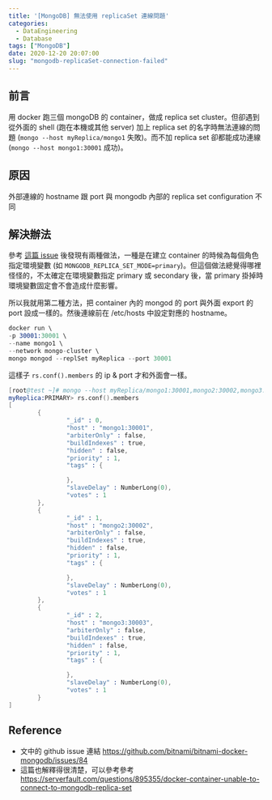 ```yaml
---
title: '[MongoDB] 無法使用 replicaSet 連線問題'
categories:
  - DataEngineering
  - Database
tags: ["MongoDB"]
date: 2020-12-20 20:07:00
slug: "mongodb-replicaSet-connection-failed"
---
```

## 前言
用 docker 跑三個 mongoDB 的 container，做成 replica set cluster。但卻遇到從外面的 shell (跑在本機或其他 server) 加上 replica set 的名字時無法連線的問題 (`mongo --host myReplica/mongo1` 失敗)。而不加 replica set 卻都能成功連線 (`mongo --host mongo1:30001` 成功)。
<!--more-->

## 原因
外部連線的 hostname 跟 port 與 mongodb 內部的 replica set configuration 不同

## 解決辦法
參考 [這篇 issue](https://github.com/bitnami/bitnami-docker-mongodb/issues/84) 後發現有兩種做法，一種是在建立 container 的時候為每個角色指定環境變數 (如 `MONGODB_REPLICA_SET_MODE=primary`)。但這個做法總覺得哪裡怪怪的，不太確定在環境變數指定 primary 或 secondary 後，當 primary 掛掉時環境變數固定會不會造成什麼影響。

所以我就用第二種方法，把 container 內的 mongod 的 port 與外面 export 的 port 設成一樣的。然後連線前在 /etc/hosts 中設定對應的 hostname。

```s
docker run \
-p 30001:30001 \
--name mongo1 \
--network mongo-cluster \
mongo mongod --replSet myReplica --port 30001
```

這樣子 `rs.conf().members` 的 ip & port 才和外面會一樣。
```s
[root@test ~]# mongo --host myReplica/mongo1:30001,mongo2:30002,mongo3:30003
myReplica:PRIMARY> rs.conf().members
[
        {
                "_id" : 0,
                "host" : "mongo1:30001",
                "arbiterOnly" : false,
                "buildIndexes" : true,
                "hidden" : false,
                "priority" : 1,
                "tags" : {

                },
                "slaveDelay" : NumberLong(0),
                "votes" : 1
        },
        {
                "_id" : 1,
                "host" : "mongo2:30002",
                "arbiterOnly" : false,
                "buildIndexes" : true,
                "hidden" : false,
                "priority" : 1,
                "tags" : {

                },
                "slaveDelay" : NumberLong(0),
                "votes" : 1
        },
        {
                "_id" : 2,
                "host" : "mongo3:30003",
                "arbiterOnly" : false,
                "buildIndexes" : true,
                "hidden" : false,
                "priority" : 1,
                "tags" : {

                },
                "slaveDelay" : NumberLong(0),
                "votes" : 1
        }
]
```

## Reference
- 文中的 github issue 連結 https://github.com/bitnami/bitnami-docker-mongodb/issues/84
- 這篇也解釋得很清楚，可以參考參考 https://serverfault.com/questions/895355/docker-container-unable-to-connect-to-mongodb-replica-set